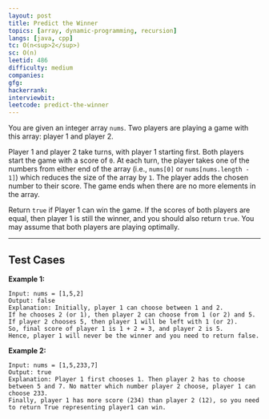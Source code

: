 ```yaml
---
layout: post
title: Predict the Winner
topics: [array, dynamic-programming, recursion]
langs: [java, cpp]
tc: O(n<sup>2</sup>)
sc: O(n)
leetid: 486
difficulty: medium
companies: 
gfg: 
hackerrank: 
interviewbit: 
leetcode: predict-the-winner
---
```


You are given an integer array `nums`. Two players are playing a game with this array: player 1 and player 2.

Player 1 and player 2 take turns, with player 1 starting first. 
Both players start the game with a score of `0`. 
At each turn, the player takes one of the numbers from either end of the array (i.e., `nums[0]` or `nums[nums.length - 1]`) 
which reduces the size of the array by `1`. 
The player adds the chosen number to their score. 
The game ends when there are no more elements in the array.

Return `true` if Player 1 can win the game. 
If the scores of both players are equal, then player 1 is still the winner, 
and you should also return `true`. You may assume that both players are playing optimally.

---

## Test Cases

**Example 1:** 
```
Input: nums = [1,5,2]
Output: false
Explanation: Initially, player 1 can choose between 1 and 2. 
If he chooses 2 (or 1), then player 2 can choose from 1 (or 2) and 5. If player 2 chooses 5, then player 1 will be left with 1 (or 2). 
So, final score of player 1 is 1 + 2 = 3, and player 2 is 5. 
Hence, player 1 will never be the winner and you need to return false.
```

**Example 2:** 
```
Input: nums = [1,5,233,7]
Output: true
Explanation: Player 1 first chooses 1. Then player 2 has to choose between 5 and 7. No matter which number player 2 choose, player 1 can choose 233.
Finally, player 1 has more score (234) than player 2 (12), so you need to return True representing player1 can win.
```